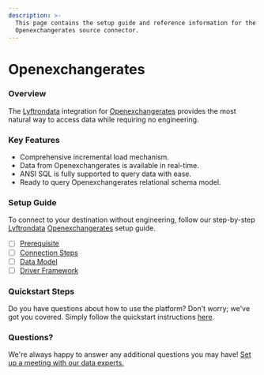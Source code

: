 ```yaml
---
description: >-
  This page contains the setup guide and reference information for the
  Openexchangerates source connector.
---
```


# Openexchangerates

### Overview

The [Lyftrondata](https://www.lyftrondata.com/) integration for [Openexchangerates](https://www.lyftrondata.com/integration/commerce-analytics/openexchange-rate/) provides the most natural way to access data while requiring no engineering.

### Key Features

* Comprehensive incremental load mechanism.
* Data from Openexchangerates is available in real-time.
* ANSI SQL is fully supported to query data with ease.
* Ready to query Openexchangerates relational schema model.

### Setup Guide

To connect to your destination without engineering, follow our step-by-step [Lyftrondata](https://www.lyftrondata.com/) [Openexchangerates](https://www.lyftrondata.com/integration/commerce-analytics/openexchange-rate/) setup guide.

* [ ] [Prerequisite](prerequisite.md)
* [ ] [Connection Steps](connection-steps.md)
* [ ] [Data Model](data-model/erd.md)
* [ ] [Driver Framework](driver-framework/)

### Quickstart Steps

Do you have questions about how to use the platform? Don't worry; we've got you covered. Simply follow the quickstart instructions [here](../../).

### Questions? <a href="#questions" id="questions"></a>

We're always happy to answer any additional questions you may have! [Set up a meeting with our data experts.](https://www.lyftrondata.com/book-a-meeting/)

